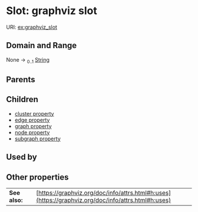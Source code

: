 
# Slot: graphviz slot




URI: [ex:graphviz_slot](https://w3id.org/kgviz/graphviz_slot)


## Domain and Range

None &#8594;  <sub>0..1</sub> [String](types/String.md)

## Parents


## Children

 *  [cluster property](cluster_property.md)
 *  [edge property](edge_property.md)
 *  [graph property](graph_property.md)
 *  [node property](node_property.md)
 *  [subgraph property](subgraph_property.md)

## Used by


## Other properties

|  |  |  |
| --- | --- | --- |
| **See also:** | | [https://graphviz.org/doc/info/attrs.html#h:uses](https://graphviz.org/doc/info/attrs.html#h:uses) |

